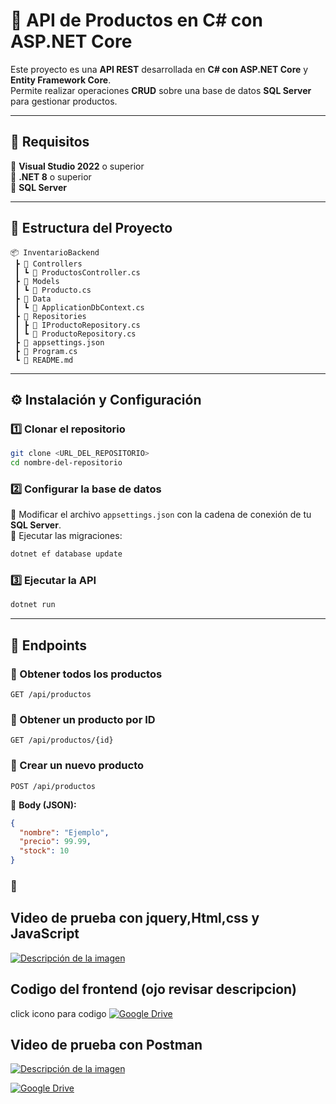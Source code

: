 # 🚀 API de Productos en C# con ASP.NET Core  

Este proyecto es una **API REST** desarrollada en **C# con ASP.NET Core** y **Entity Framework Core**.  
Permite realizar operaciones **CRUD** sobre una base de datos **SQL Server** para gestionar productos.  

---

## 📌 Requisitos  
🔹 **Visual Studio 2022** o superior  
🔹 **.NET 8** o superior  
🔹 **SQL Server**  

---

## 📂 Estructura del Proyecto  

```
📦 InventarioBackend  
 ┣ 📂 Controllers  
 ┃ ┗ 📜 ProductosController.cs  
 ┣ 📂 Models  
 ┃ ┗ 📜 Producto.cs  
 ┣ 📂 Data  
 ┃ ┗ 📜 ApplicationDbContext.cs  
 ┣ 📂 Repositories  
 ┃ ┣ 📜 IProductoRepository.cs  
 ┃ ┗ 📜 ProductoRepository.cs  
 ┣ 📜 appsettings.json  
 ┣ 📜 Program.cs  
 ┗ 📜 README.md  
```

---

## ⚙️ Instalación y Configuración  

### 1️⃣ **Clonar el repositorio**  
```sh
git clone <URL_DEL_REPOSITORIO>
cd nombre-del-repositorio
```

### 2️⃣ **Configurar la base de datos**  
🔹 Modificar el archivo `appsettings.json` con la cadena de conexión de tu **SQL Server**.  
🔹 Ejecutar las migraciones:  
```sh
dotnet ef database update
```

### 3️⃣ **Ejecutar la API**  
```sh
dotnet run
```

---

## 📝 Endpoints  

### 🔹 Obtener todos los productos  
```http
GET /api/productos
```

### 🔹 Obtener un producto por ID  
```http
GET /api/productos/{id}
```

### 🔹 Crear un nuevo producto  
```http
POST /api/productos
```
📌 **Body (JSON):**  
```json
{
  "nombre": "Ejemplo",
  "precio": 99.99,
  "stock": 10
}
```

### 🔹

## **Video de prueba  con jquery,Html,css y JavaScript**
[![Descripción de la imagen](https://i.ytimg.com/vi/vUUnyEX3GWo/hq720.jpg?sqp=-oaymwEhCK4FEIIDSFryq4qpAxMIARUAAAAAGAElAADIQj0AgKJD&rs=AOn4CLDgL-1hWaMs8MgJReqzx6iFBJecpA)](https://drive.google.com/file/d/1hHdQsdUlbqdAfFdZOHY0sXabgWtzAxVm/view?usp=sharingg)

## Codigo del frontend (ojo revisar descripcion) 
click icono para codigo
[![Google Drive](https://skillicons.dev/icons?i=git&perline=12)](https://github.com/JosueCast/Frontend_Pruebas)


## **Video de prueba  con Postman**
[![Descripción de la imagen](https://i.ytimg.com/vi/5eozUmmJ6DE/maxresdefault.jpg)](https://drive.google.com/file/d/1vNjUwh6kjp2RQOpxkDOyf6uIm8Bf1Kb9/view?usp=sharing)

[![Google Drive](https://skillicons.dev/icons?i=gcp&perline=12)](https://drive.google.com/file/d/1vNjUwh6kjp2RQOpxkDOyf6uIm8Bf1Kb9/view?usp=sharing)



